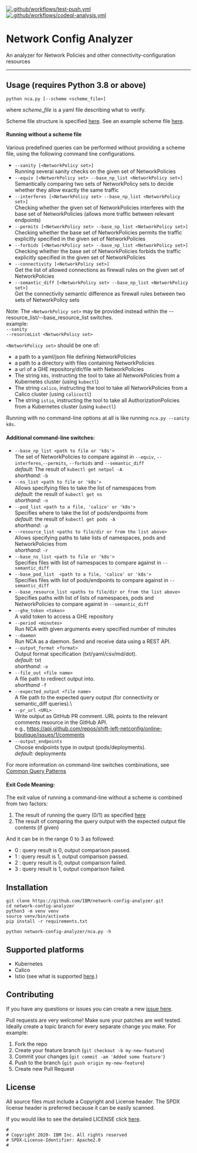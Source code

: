 [![.github/workflows/test-push.yml](https://github.com/IBM/network-config-analyzer/actions/workflows/test-push.yml/badge.svg)](https://github.com/IBM/network-config-analyzer/actions/workflows/test-push.yml)
[![.github/workflows/codeql-analysis.yml](https://github.com/IBM/network-config-analyzer/actions/workflows/codeql-analysis.yml/badge.svg)](https://github.com/IBM/network-config-analyzer/actions/workflows/codeql-analysis.yml)
# Network Config Analyzer
An analyzer for Network Policies and other connectivity-configuration resources

---

## Usage (requires Python 3.8 or above)
`python nca.py [--scheme <scheme_file>]`

where *scheme_file* is a yaml file describing what to verify.

Scheme file structure is specified [here](docs/SchemeFileFormat.md).
See an example scheme file [here](tests/k8s_testcases/example_policies/testcase1/testcase1-scheme.yaml).

#### Running without a scheme file
Various predefined queries can be performed without providing a scheme file, using the following command line configurations.

- `--sanity [<NetworkPolicy set>]` \
Running several sanity checks on the given set of NetworkPolicies
- `--equiv [<NetworkPolicy set> --base_np_list <NetworkPolicy set>]`\
Semantically comparing two sets of NetworkPolicy sets to decide whether they allow exactly the same traffic
- `--interferes [<NetworkPolicy set> --base_np_list <NetworkPolicy set>]`\
Checking whether the given set of NetworkPolicies interferes with the base set of NetworkPolicies 
(allows more traffic between relevant endpoints)
- `--permits [<NetworkPolicy set> --base_np_list <NetworkPolicy set>]`\
Checking whether the base set of NetworkPolicies permits the traffic explicitly specified in the given set of NetworkPolicies
- `--forbids [<NetworkPolicy set> --base_np_list <NetworkPolicy set>]`\
Checking whether the base set of NetworkPolicies forbids the traffic explicitly specified in the given set of NetworkPolicies
- `--connectivity [<NetworkPolicy set>]` \
Get the list of allowed connections as firewall rules on the given set of NetworkPolicies
- `--semantic_diff [<NetworkPolicy set> --base_np_list <NetworkPolicy set>]`\
Get the connectivity semantic difference as firewall rules between two sets of NetworkPolicy sets

Note: The `<NetworkPolicy set>` may be provided instead within the --resource_list/--base_resource_list switches.\
example: \
  `--sanity`\
  `--resorceList <NetworkPolicy set>`

`<NetworkPolicy set>` should be one of:
- a path to a yaml/json file defining NetworkPolicies
- a path to a directory with files containing NetworkPolicies
- a url of a GHE repository/dir/file with NetworkPolicies
- The string `k8s`, instructing the tool to take all NetworkPolicies from a Kubernetes cluster (using `kubectl`)
- The string `calico`, instructing the tool to take all NetworkPolicies from a Calico cluster (using `calicoctl`)
- The string `istio`, instructing the tool to take all AuthorizationPolicies from a Kubernetes cluster (using `kubectl`)

Running with no command-line options at all is like running `nca.py --sanity k8s`.

#### Additional command-line switches:
- `--base_np_list <path to file or 'k8s'>`\
  The set of NetworkPolicies to compare against in `--equiv`, `--interferes`,`--permits`, `--forbids` and `--semantic_diff`  \
  *default:* The result of `kubectl get netpol -A`\
  *shorthand:* `-b`
- `--ns_list <path to file or 'k8s'>`\
  Allows specifying files to take the list of namespaces from\
  *default:* the result of `kubectl get ns`\
  *shorthand:* `-n`
- `--pod_list <path to a file, 'calico' or 'k8s'>`\
  Specifies where to take the list of pods/endpoints from\
  *default:* the result of `kubectl get pods -A`\
  *shorthand*: `-p`
- `--resource_list <paths to file/dir or from the list above>`\
  Allows specifying paths to take lists of namespaces, pods and NetworkPolicies from\
  *shorthand:* `-r`
- `--base_ns_list <path to file or 'k8s'>`\
  Specifies files with list of namespaces to compare against in `--semantic_diff`
- `--base_pod_list  <path to a file, 'calico' or 'k8s'>`\
  Specifies files with list of pods/endpoints to compare against in `--semantic_diff`
- `--base_resource_list <paths to file/dir or from the list above>`\
  Specifies paths with list of lists of namespaces, pods and NetworkPolicies to compare against in `--semantic_diff`
- `--ghe_token <token>`\
  A valid token to access a GHE repository
- `--period <minutes>`\
  Run NCA with given arguments every specified number of minutes
- `--daemon`\
  Run NCA as a daemon. Send and receive data using a REST API.
- `--output_format <format>`\
  Output format specification (txt/yaml/csv/md/dot).\
  *default:* txt\
  *shorthand:* `-o`
- `--file_out <file name>`\
  A file path to redirect output into.\
  *shorthand* `-f`
- `--expected_output <file name>`\
  A file path to the expected query output (for connectivity or semantic_diff queries).\
- `--pr_url <URL>`\
   Write output as GitHub PR comment. URL points to the relevant comments resource in the GitHub API.\
   e.g., https://api.github.com/repos/shift-left-netconfig/online-boutique/issues/1/comments
- `--output_endpoints`\
  Choose endpoints type in output (pods/deployments).\
  *default:* deployments

For more information on command-line switches combinations, see [Common Query Patterns](docs/CommonQueryPatterns.md)

#### Exit Code Meaning:
The exit value of running a command-line without a scheme is combined from two factors:
1. The result of running the query (0/1) as specified [here](docs/CmdLineQueriesResults.md)
2. The result of comparing the query output with the expected output file contents (if given)

And it can be in the range 0 to 3 as followed:
  - 0 : query result is 0, output comparison passed.
  - 1 : query result is 1, output comparison passed.
  - 2 : query result is 0, output comparison failed.
  - 3 : query result is 1, output comparison failed.
## Installation
```commandline
git clone https://github.com/IBM/network-config-analyzer.git
cd network-config-analyzer
python3 -m venv venv
source venv/bin/activate
pip install -r requirements.txt

python network-config-analyzer/nca.py -h
```

## Supported platforms
* Kubernetes
* Calico
* Istio (see what is supported [here](docs/IstioSupport.md).)

## Contributing

If you have any questions or issues you can create a new [issue here][issues].

Pull requests are very welcome! Make sure your patches are well tested.
Ideally create a topic branch for every separate change you make. For
example:

1. Fork the repo
2. Create your feature branch (`git checkout -b my-new-feature`)
3. Commit your changes (`git commit -am 'Added some feature'`)
4. Push to the branch (`git push origin my-new-feature`)
5. Create new Pull Request

## License

All source files must include a Copyright and License header. The SPDX license header is 
preferred because it can be easily scanned.

If you would like to see the detailed LICENSE click [here](LICENSE).

```text
#
# Copyright 2020- IBM Inc. All rights reserved
# SPDX-License-Identifier: Apache2.0
#
```

[issues]: https://github.com/IBM/network-config-analyzer/issues/new/choose
